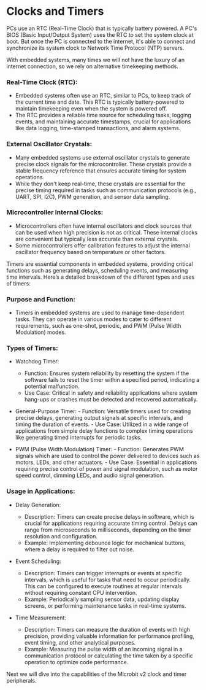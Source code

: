 # Clocks and Timers

PCs use an RTC (Real-Time Clock) that is typically battery powered. A PC's BIOS (Basic Input/Output System) uses the RTC to set the system clock at boot. But once the PC is connected to the internet, it's able to connect and synchronize its system clock to Network Time Protocol (NTP) servers.

With embedded systems, many times we will not have the luxury of an internet connection, so we rely on alternative timekeeping methods.

### Real-Time Clock (RTC):
   - Embedded systems often use an RTC, similar to PCs, to keep track of the current time and date. This RTC is typically battery-powered to maintain timekeeping even when the system is powered off.
   - The RTC provides a reliable time source for scheduling tasks, logging events, and maintaining accurate timestamps, crucial for applications like data logging, time-stamped transactions, and alarm systems.

### External Oscillator Crystals:
   - Many embedded systems use external oscillator crystals to generate precise clock signals for the microcontroller. These crystals provide a stable frequency reference that ensures accurate timing for system operations.
   - While they don't keep real-time, these crystals are essential for the precise timing required in tasks such as communication protocols (e.g., UART, SPI, I2C), PWM generation, and sensor data sampling.

### Microcontroller Internal Clocks:
   - Microcontrollers often have internal oscillators and clock sources that can be used when high precision is not as critical. These internal clocks are convenient but typically less accurate than external crystals.
   - Some microcontrollers offer calibration features to adjust the internal oscillator frequency based on temperature or other factors.


Timers are essential components in embedded systems, providing critical functions such as generating delays, scheduling events, and measuring time intervals. Here’s a detailed breakdown of the different types and uses of timers:

### Purpose and Function:
   - Timers in embedded systems are used to manage time-dependent tasks. They can operate in various modes to cater to different requirements, such as one-shot, periodic, and PWM (Pulse Width Modulation) modes.

### Types of Timers:

   - Watchdog Timer:
     - Function: Ensures system reliability by resetting the system if the software fails to reset the timer within a specified period, indicating a potential malfunction.
     - Use Case: Critical in safety and reliability applications where system hang-ups or crashes must be detected and recovered automatically.

   -  General-Purpose Timer:
     -  Function: Versatile timers used for creating precise delays, generating output signals at specific intervals, and timing the duration of events.
     -  Use Case: Utilized in a wide range of applications from simple delay functions to complex timing operations like generating timed interrupts for periodic tasks.

   -  PWM (Pulse Width Modulation) Timer:
     - Function: Generates PWM signals which are used to control the power delivered to devices such as motors, LEDs, and other actuators.
     - Use Case: Essential in applications requiring precise control of power and signal modulation, such as motor speed control, dimming LEDs, and audio signal generation.

### Usage in Applications:

   - Delay Generation:
     - Description: Timers can create precise delays in software, which is crucial for applications requiring accurate timing control. Delays can range from microseconds to milliseconds, depending on the timer resolution and configuration.
     - Example: Implementing debounce logic for mechanical buttons, where a delay is required to filter out noise.

   - Event Scheduling:
     - Description: Timers can trigger interrupts or events at specific intervals, which is useful for tasks that need to occur periodically. This can be configured to execute routines at regular intervals without requiring constant CPU intervention.
     - Example: Periodically sampling sensor data, updating display screens, or performing maintenance tasks in real-time systems.

   - Time Measurement:
     - Description: Timers can measure the duration of events with high precision, providing valuable information for performance profiling, event timing, and other analytical purposes.
     - Example: Measuring the pulse width of an incoming signal in a communication protocol or calculating the time taken by a specific operation to optimize code performance.

Next we will dive into the capabilities of the Microbit v2 clock and timer peripherals. 
